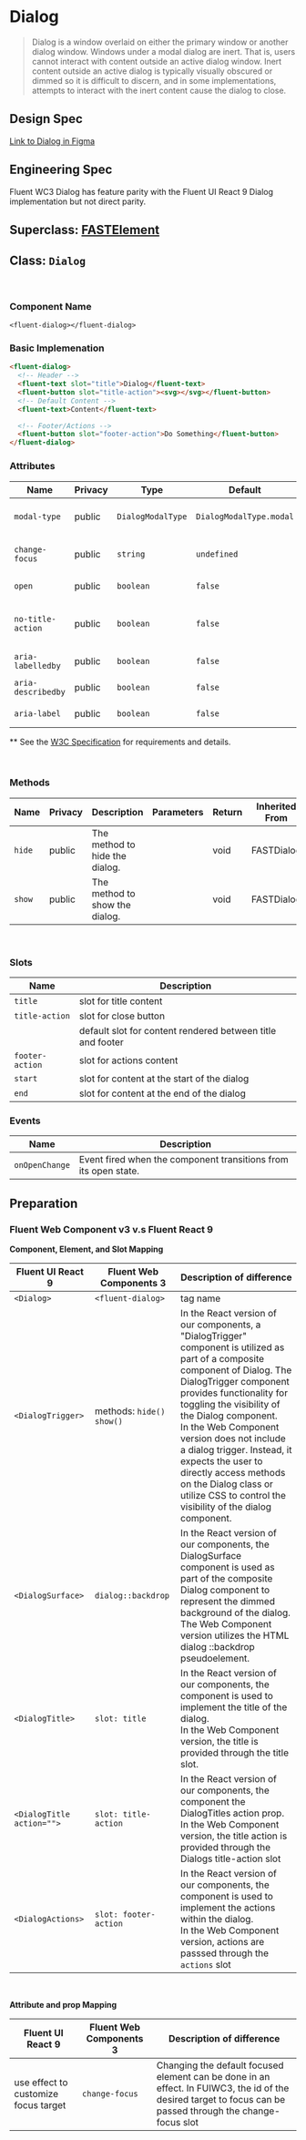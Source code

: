 # Dialog

> Dialog is a window overlaid on either the primary window or another dialog window. Windows under a modal dialog are inert. That is, users cannot interact with content outside an active dialog window. Inert content outside an active dialog is typically visually obscured or dimmed so it is difficult to discern, and in some implementations, attempts to interact with the inert content cause the dialog to close.

## **Design Spec**

[Link to Dialog in Figma](https://www.figma.com/file/jtF47yOXDxkI00ZkydE999/Dialog?type=design&node-id=2605%3A15263&mode=dev)

## **Engineering Spec**

Fluent WC3 Dialog has feature parity with the Fluent UI React 9 Dialog implementation but not direct parity.

## Superclass: [FASTElement](https://www.fast.design/docs/fast-element/defining-elements)

## Class: `Dialog`

<br />

### **Component Name**

`<fluent-dialog></fluent-dialog>`

### **Basic Implemenation**

```html
<fluent-dialog>
  <!-- Header -->
  <fluent-text slot="title">Dialog</fluent-text>
  <fluent-button slot="title-action"><svg></svg></fluent-button>
  <!-- Default Content -->
  <fluent-text>Content</fluent-text>

  <!-- Footer/Actions -->
  <fluent-button slot="footer-action">Do Something</fluent-button>
</fluent-dialog>
```

### **Attributes**

| Name               | Privacy | Type              | Default                 | Description                                               |
| ------------------ | ------- | ----------------- | ----------------------- | --------------------------------------------------------- |
| `modal-type`       | public  | `DialogModalType` | `DialogModalType.modal` | Indicates that the type of modal to render.               |
| `change-focus`     | public  | `string`          | `undefined`             | Used to set id of desired focus target.                   |
| `open`             | public  | `boolean`         | `false`                 | Controls the open state of the dialog                     |
| `no-title-action`  | public  | `boolean`         | `false`                 | Used to set whether the default title action is rendered. |
| `aria-labelledby`  | public  | `boolean`         | `false`                 | optional based on implementation\*\*                      |
| `aria-describedby` | public  | `boolean`         | `false`                 | optional based on implementation\*\*                      |
| `aria-label `      | public  | `boolean`         | `false`                 | optional based on implementation\*\*                      |

\*\* See the [W3C Specification](https://w3c.github.io/aria-practices/#dialog_roles_states_props) for requirements and details.

<br />

### **Methods**

| Name   | Privacy | Description                    | Parameters | Return | Inherited From |
| ------ | ------- | ------------------------------ | ---------- | ------ | -------------- |
| `hide` | public  | The method to hide the dialog. |            | void   | FASTDialog     |
| `show` | public  | The method to show the dialog. |            | void   | FASTDialog     |

<br />

### **Slots**

| Name            | Description                                                |
| --------------- | ---------------------------------------------------------- |
| `title`         | slot for title content                                     |
| `title-action`  | slot for close button                                      |
|                 | default slot for content rendered between title and footer |
| `footer-action` | slot for actions content                                   |
| `start`         | slot for content at the start of the dialog                |
| `end`           | slot for content at the end of the dialog                  |

### **Events**

| Name           | Description                                                     |
| -------------- | --------------------------------------------------------------- |
| `onOpenChange` | Event fired when the component transitions from its open state. |

## **Preparation**

### **Fluent Web Component v3 v.s Fluent React 9**

**Component, Element, and Slot Mapping**

| Fluent UI React 9         | Fluent Web Components 3  | Description of difference                                                                                                                                                                                                                                                                                                                                                                                                                                |
| ------------------------- | ------------------------ | -------------------------------------------------------------------------------------------------------------------------------------------------------------------------------------------------------------------------------------------------------------------------------------------------------------------------------------------------------------------------------------------------------------------------------------------------------- |
| `<Dialog>`                | `<fluent-dialog>`        | tag name                                                                                                                                                                                                                                                                                                                                                                                                                                                 |
| `<DialogTrigger>`         | methods: `hide() show()` | In the React version of our components, a "DialogTrigger" component is utilized as part of a composite component of Dialog. The DialogTrigger component provides functionality for toggling the visibility of the Dialog component. <br /> In the Web Component version does not include a dialog trigger. Instead, it expects the user to directly access methods on the Dialog class or utilize CSS to control the visibility of the dialog component. |
| `<DialogSurface>`         | `dialog::backdrop`       | In the React version of our components, the DialogSurface component is used as part of the composite Dialog component to represent the dimmed background of the dialog. <br /> The Web Component version utilizes the HTML dialog ::backdrop pseudoelement.                                                                                                                                                                                              |
| `<DialogTitle>`           | `slot: title`            | In the React version of our components, the <DialogTitle> component is used to implement the title of the dialog. <br /> In the Web Component version, the title is provided through the title slot.                                                                                                                                                                                                                                                     |
| `<DialogTitle action="">` | `slot: title-action`     | In the React version of our components, the <DialogTitle> component the DialogTitles action prop. <br /> In the Web Component version, the title action is provided through the Dialogs title-action slot                                                                                                                                                                                                                                                |
| `<DialogActions>`         | `slot: footer-action`    | In the React version of our components, the <DialogActions> component is used to implement the actions within the dialog. <br /> In the Web Component version, actions are passsed through the `actions` slot                                                                                                                                                                                                                                            |

<br />

**Attribute and prop Mapping**

| Fluent UI React 9                    | Fluent Web Components 3 | Description of difference                                                                                                                                   |
| ------------------------------------ | ----------------------- | ----------------------------------------------------------------------------------------------------------------------------------------------------------- |
| use effect to customize focus target | `change-focus`          | Changing the default focused element can be done in an effect. In FUIWC3, the id of the desired target to focus can be passed through the change-focus slot |
